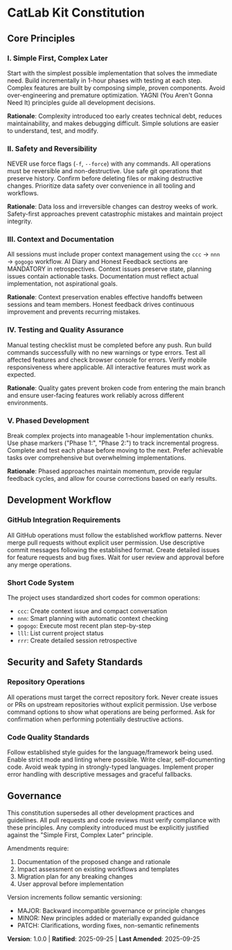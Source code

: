 <!--
Sync Impact Report:
Version change: [NEW FILE] → 1.0.0
Added sections: Complete constitution created with 5 core principles, 3 main sections
Added principles:
- I. Simple First, Complex Later (user-requested principle)
- II. Safety and Reversibility (derived from CLAUDE.md safety rules)
- III. Context and Documentation (derived from CLAUDE.md workflow patterns)
- IV. Testing and Quality Assurance (derived from CLAUDE.md testing discipline)
- V. Phased Development (derived from CLAUDE.md lessons learned)
Templates requiring updates:
- ✅ plan-template.md: Updated Constitution Check section with new principles
- ✅ spec-template.md: No changes needed, aligns with simple-first principle
- ✅ tasks-template.md: No changes needed, supports phased TDD approach
Follow-up TODOs: None - all placeholders resolved
-->

# CatLab Kit Constitution

## Core Principles

### I. Simple First, Complex Later
Start with the simplest possible implementation that solves the immediate need. Build incrementally in 1-hour phases with testing at each step. Complex features are built by composing simple, proven components. Avoid over-engineering and premature optimization. YAGNI (You Aren't Gonna Need It) principles guide all development decisions.

**Rationale**: Complexity introduced too early creates technical debt, reduces maintainability, and makes debugging difficult. Simple solutions are easier to understand, test, and modify.

### II. Safety and Reversibility
NEVER use force flags (`-f`, `--force`) with any commands. All operations must be reversible and non-destructive. Use safe git operations that preserve history. Confirm before deleting files or making destructive changes. Prioritize data safety over convenience in all tooling and workflows.

**Rationale**: Data loss and irreversible changes can destroy weeks of work. Safety-first approaches prevent catastrophic mistakes and maintain project integrity.

### III. Context and Documentation
All sessions must include proper context management using the `ccc` → `nnn` → `gogogo` workflow. AI Diary and Honest Feedback sections are MANDATORY in retrospectives. Context issues preserve state, planning issues contain actionable tasks. Documentation must reflect actual implementation, not aspirational goals.

**Rationale**: Context preservation enables effective handoffs between sessions and team members. Honest feedback drives continuous improvement and prevents recurring mistakes.

### IV. Testing and Quality Assurance
Manual testing checklist must be completed before any push. Run build commands successfully with no new warnings or type errors. Test all affected features and check browser console for errors. Verify mobile responsiveness where applicable. All interactive features must work as expected.

**Rationale**: Quality gates prevent broken code from entering the main branch and ensure user-facing features work reliably across different environments.

### V. Phased Development
Break complex projects into manageable 1-hour implementation chunks. Use phase markers ("Phase 1:", "Phase 2:") to track incremental progress. Complete and test each phase before moving to the next. Prefer achievable tasks over comprehensive but overwhelming implementations.

**Rationale**: Phased approaches maintain momentum, provide regular feedback cycles, and allow for course corrections based on early results.

## Development Workflow

### GitHub Integration Requirements
All GitHub operations must follow the established workflow patterns. Never merge pull requests without explicit user permission. Use descriptive commit messages following the established format. Create detailed issues for feature requests and bug fixes. Wait for user review and approval before any merge operations.

### Short Code System
The project uses standardized short codes for common operations:
- `ccc`: Create context issue and compact conversation
- `nnn`: Smart planning with automatic context checking
- `gogogo`: Execute most recent plan step-by-step
- `lll`: List current project status
- `rrr`: Create detailed session retrospective

## Security and Safety Standards

### Repository Operations
All operations must target the correct repository fork. Never create issues or PRs on upstream repositories without explicit permission. Use verbose command options to show what operations are being performed. Ask for confirmation when performing potentially destructive actions.

### Code Quality Standards
Follow established style guides for the language/framework being used. Enable strict mode and linting where possible. Write clear, self-documenting code. Avoid weak typing in strongly-typed languages. Implement proper error handling with descriptive messages and graceful fallbacks.

## Governance

This constitution supersedes all other development practices and guidelines. All pull requests and code reviews must verify compliance with these principles. Any complexity introduced must be explicitly justified against the "Simple First, Complex Later" principle.

Amendments require:
1. Documentation of the proposed change and rationale
2. Impact assessment on existing workflows and templates
3. Migration plan for any breaking changes
4. User approval before implementation

Version increments follow semantic versioning:
- MAJOR: Backward incompatible governance or principle changes
- MINOR: New principles added or materially expanded guidance
- PATCH: Clarifications, wording fixes, non-semantic refinements

**Version**: 1.0.0 | **Ratified**: 2025-09-25 | **Last Amended**: 2025-09-25
